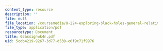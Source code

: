 ```yaml
---
content_type: resource
description: ''
file: null
file_location: /coursemedia/8-224-exploring-black-holes-general-relativity-astrophysics-spring-2003/5cdb421992673d77d539c0f9c71f9976_03assignwk4n.pdf
file_type: application/pdf
resourcetype: Document
title: 03assignwk4n.pdf
uid: 5cdb4219-9267-3d77-d539-c0f9c71f9976
---
```

